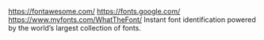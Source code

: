 
https://fontawesome.com/
https://fonts.google.com/
https://www.myfonts.com/WhatTheFont/  Instant font identification powered by the world’s largest collection of fonts.
